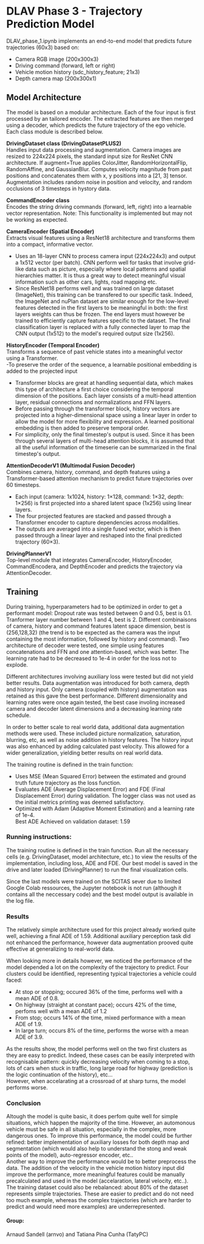 # DLAV Phase 3 - Trajectory Prediction Model
DLAV_phase_1.ipynb implements an end-to-end model that predicts future trajectories (60x3) based on:
- Camera RGB image (200x300x3)
- Driving command (forward, left or right)
- Vehicle motion history (sdc_history_feature; 21x3) 
- Depth camera map (200x300x1) 

## Model Architecture

The model is based on a modular architecture. Each of the four input is first processed by an tailored encoder. The extracted features are then merged using a decoder, which predicts the future trajectory of the ego vehicle. Each class module is described below.

**DrivingDataset class (DrivingDatasetPLUS2)**  
Handles input data processing and augmentation. Camera images are resized to 224x224 pixels, the standard input size for ResNet CNN architecture.
If augment=True applies ColorJitter, RandomHorizontalFlip, RandomAffine, and GaussianBlur.
Computes velocity magnitude from past positions and concatenates them with x, y positions into a [21, 3] tensor.
Augmentation includes random noise in position and velocity, and random occlusions of 3 timesteps in hystory data.



**CommandEncoder class**  
Encodes the string driving commands (forward, left, right) into a learnable vector representation.
Note: This functionality is implemented but may not be working as expected.

**CameraEncoder (Spatial Encoder)**  
Extracts visual features using a ResNet18 architecture and transforms them into a compact, informative vector.
- Uses an 18-layer CNN to process camera input (224x224x3) and output a 1x512 vector (per batch). CNN perform well for tasks that involve grid-like data such as picture, especially where local patterns and spatial hierarchies matter. It is thus a great way to detect meaningful visual information such as other cars, lights, road mapping etc. 
- Since ResNet18 performs well and was trained on large dataset (ImageNet), this training can be transfered to our specific task. Indeed, the ImageNet and nuPlan dataset are similar enough for the low-level features detected in the first layers to be meaningful in both: the first layers weights can thus be frozen. The end layers must however be trained to efficiently capture features specific to the dataset. The final classification layer is replaced with a fully connected layer to map the CNN output (1x512) to the model's required output size (1x256). 


**HistoryEncoder (Temporal Encoder)**  
Transforms a sequence of past vehicle states into a meaningful vector using a Transformer.  
-To preserve the order of the sequence, a learnable positional embedding is added to the projected input
- Transformer blocks are great at handling sequential data, which makes this type of architecture a first choice considering the temporal dimension of the positions. Each layer consists of a multi-head attention layer, residual connections and normalizations and FFN layers. 
- Before passing through the transformer block, history vectors are projected into a higher-dimensional space using a linear layer in order to allow the model for more flexibility and expression. A learned positional embedding is then added to preserve temporal order.
- For simplicity, only the final timestep's output is used. Since it has been through several layers of multi-head attention blocks, it is assumed that all the useful information of the timeserie can be summarized in the final timestep's output.

**AttentionDecoderV1 (Multimodal Fusion Decoder)**  
Combines camera, history, command, and depth features using a Transformer-based attention mechanism to predict future trajectories over 60 timesteps.

- Each input (camera: 1x1024, history: 1×128, command: 1×32, depth: 1×256) is first projected into a shared latent space (1x256) using linear layers.
- The four projected features are stacked and passed through a Transformer encoder to capture dependencies across modalities.
- The outputs are averaged into a single fused vector, which is then passed through a linear layer and reshaped into the final predicted trajectory (60×3).

**DrivingPlannerV1**  
Top-level module that integrates CameraEncoder, HistoryEncoder, CommandEncodera, and DepthEncoder and predicts the trajectory via AttentionDecoder.

## Training

During training, hyperparameters had to be optimized in order to get a performant model: Dropout rate was tested between 0 and 0.5, best is 0.1. Tranformer layer number between 1 and 4, best is 2. Different combinaisons of camera, history and command features latent space dimension, best is (256,128,32) (the trend is to be expected as the camera was the input containing the most information, followed by history and command). Two architecture of decoder were tested, one simple using features concatenations and FFN and one attention-based, which was better. The learning rate had to be decreased to 1e-4 in order for the loss not to explode.  

Different architectures involving auxiliary loss were tested but did not yield better results. Data augmentation was introduced for both camera, depth and history input. Only camera (coupled with history) augmentation was retained as this gave the best performance. Different dimensionality and learning rates were once again tested, the best case involing increased camera and decoder latent dimensions and a decreasing learning rate schedule.  

In order to better scale to real world data, additional data augmentation methods were used. These included picture normalization, saturation, blurring, etc, as well as noise addition in history features. The history input was also enhanced by adding calculated past velocity. This allowed for a wider generalization, yielding better results on real world data.

The training routine is defined in the train function:
- Uses MSE (Mean Squared Error) between the estimated and ground truth future trajectory as the loss function.
- Evaluates ADE (Average Displacement Error) and FDE (Final Displacement Error) during validation. The logger class was not used as the initial metrics printing was deemed satisfactory.
- Optimized with Adam (Adaptive Moment Estimation) and a learning rate of 1e-4.  
Best ADE Achieved on validation dataset: 1.59

### Running instructions:  
The training routine is defined in the train function. Run all the necessary cells (e.g. DrivingDataset, model architecture,  etc.) to view the results of the implementation, including loss, ADE and FDE. Our best model is saved in the drive and later loaded (DrivingPlanner) to run the final visualization cells.  

Since the last models were trained on the SCITAS sever due to limited Google Colab ressources, the Jupyter notebook is not run (although it contains all the neccessary code) and the best model output is available in the log file.  


### Results

The relatively simple architecture used for this project already worked quite well, achieving a final ADE of 1.59. Additional auxiliary perception task did not enhanced the performance, however data augmentation prooved quite effective at generalizing to real-world data.  

When looking more in details however, we noticed the performance of the model depended a lot on the complexity of the trajectory to predict. Four clusters could be identified, representing typical trajectories a vehicle could faced: 
- At stop or stopping; occured 36% of the time, performs well with a mean ADE of 0.8.
- On highway (straight at constant pace); occurs 42% of the time, perfoms well with a mean ADE of 1.2
- From stop; occurs 14% of the time, mixed performance with a mean ADE of 1.9.
- In large turn; occurs 8% of the time, performs the worse with a mean ADE of 3.9.   

As the results show, the model performs well on the two first clusters as they are easy to predict. Indeed, these cases can be easily interpreted with recognisable pattern: quickly decreasing velocity when coming to a stop, lots of cars when stuck in traffic, long large road for highway (prediction is the logic continuation of the history), etc...  
However, when accelarating at a crossroad of at sharp turns, the model performs worse.  

### Conclusion

Altough the model is quite basic, it does perfom quite well for simple situations, which happen the majority of the time. However, an automonous vehicle must be safe in all situation, especially in the complex, more dangerous ones. To improve this performance, the model could be further refined: better implementation of auxiliary losses for both depth map and segmentation (which would also help to understand the stong and weak points of the model), auto-regressor encoder, etc..  
Another way to improve the performance would be to better preprocess the data. The addition of the velocity in the vehicle motion history input did improve the performance, more meaningful features could be manually precalculated and used in the model (accelaration, lateral velocity, etc..). The training dataset could also be rebalanced: about 80% of the dataset represents simple trajectories. These are easier to predict and do not need too much example, whereas the complex trajectories (which are harder to predict and would need more examples) are underrepresented.   

#### Group:
Arnaud Sandell (arnvo) and Tatiana Pina Cunha (TatyPC)